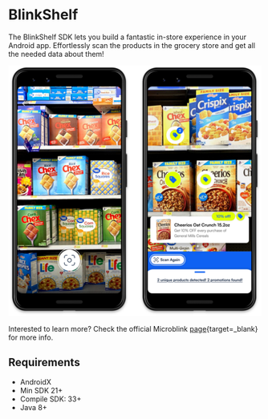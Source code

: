 # BlinkShelf


The BlinkShelf SDK lets you build a fantastic in-store experience in your Android app. Effortlessly scan the products in the grocery store and get all the needed data about them!

<p align="center">
    <img src="images/screenshot.png" />
</p>

Interested to learn more? Check the official Microblink [page](https://microblink.com/commerce/product-recognition/){target=_blank} for more info.

## Requirements

- AndroidX
- Min SDK 21+
- Compile SDK: 33+
- Java 8+
